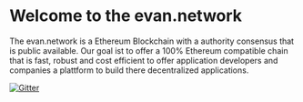 # Welcome to the evan.network

The evan.network is a Ethereum Blockchain with a authority consensus that is public available. Our goal ist to offer a 100% Ethereum compatible chain that is fast, robust and cost efficient to offer application developers and companies a plattform to build there decentralized applications. 

[![Gitter](https://img.shields.io/gitter/room/evannetwork/evannetwork.svg?style=flat-square)](https://gitter.im/evannetwork/Lobby)
